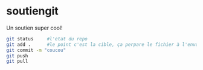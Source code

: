# soutiengit

Un soutien super cool!

```bash
git status     #l'etat du repo
git add .      #le point c'est la cible, ça perpare le fichier à l'envoie
git commit -m "coucou"
git push
git pull
```